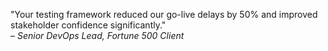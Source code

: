 "Your testing framework reduced our go-live delays by 50% and improved stakeholder confidence significantly."  
– *Senior DevOps Lead, Fortune 500 Client*  
